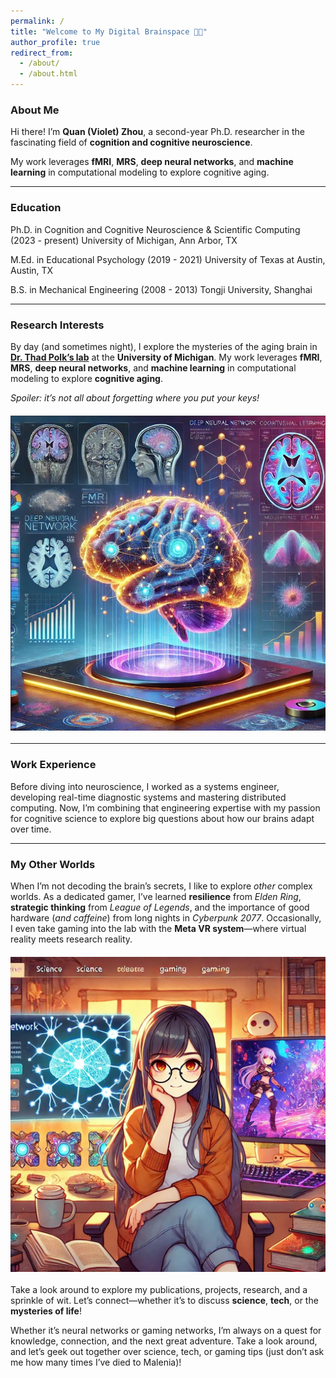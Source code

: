 ```yaml
---
permalink: /
title: "Welcome to My Digital Brainspace 🧠✨"
author_profile: true
redirect_from: 
  - /about/
  - /about.html
---
```

### About Me
Hi there! I’m **Quan (Violet) Zhou**, a second-year Ph.D. researcher in the fascinating field of **cognition and cognitive neuroscience**.

My work leverages **fMRI**, **MRS**, **deep neural networks**, and **machine learning** in computational modeling to explore cognitive aging.

---

### Education 
Ph.D. in Cognition and Cognitive Neuroscience & Scientific Computing (2023 - present)
University of Michigan, Ann Arbor, TX

M.Ed. in Educational Psychology (2019 - 2021)
University of Texas at Austin, Austin, TX 

B.S. in Mechanical Engineering (2008 - 2013)
Tongji University, Shanghai 

---

### Research Interests
By day (and sometimes night), I explore the mysteries of the aging brain in [**Dr. Thad Polk’s lab**](https://sites.lsa.umich.edu/polklab/) at the **University of Michigan**. My work leverages **fMRI**, **MRS**, **deep neural networks**, and **machine learning** in computational modeling to explore **cognitive aging**.  

*Spoiler: it’s not all about forgetting where you put your keys!*

<img src="./images/brain.jpg" alt="brain image" width="600" style="display: block; margin: 20px auto;">

---

### Work Experience
Before diving into neuroscience, I worked as a systems engineer, developing real-time diagnostic systems and mastering distributed computing. Now, I’m combining that engineering expertise with my passion for cognitive science to explore big questions about how our brains adapt over time.  

---

### My Other Worlds
When I’m not decoding the brain’s secrets, I like to explore *other* complex worlds. As a dedicated gamer, I’ve learned **resilience** from *Elden Ring*, **strategic thinking** from *League of Legends*, and the importance of good hardware (*and caffeine*) from long nights in *Cyberpunk 2077*. Occasionally, I even take gaming into the lab with the **Meta VR system**—where virtual reality meets research reality.

<img src="./images/violet.jpg" alt="persona image" width="600" style="display: block; margin: 20px auto;">

Take a look around to explore my publications, projects, research, and a sprinkle of wit. Let’s connect—whether it’s to discuss **science**, **tech**, or the **mysteries of life**!  

Whether it’s neural networks or gaming networks, I’m always on a quest for knowledge, connection, and the next great adventure. Take a look around, and let’s geek out together over science, tech, or gaming tips (just don’t ask me how many times I’ve died to Malenia)!